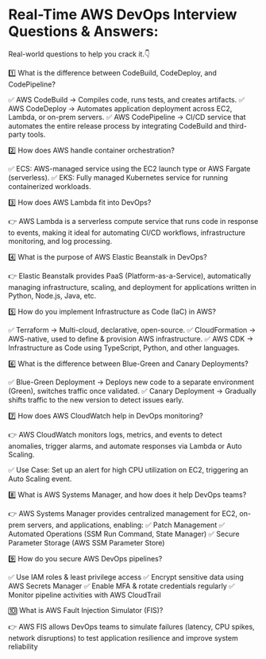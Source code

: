 # Real-Time AWS DevOps Interview Questions & Answers: 

Real-world questions to help you crack it.👇

1️⃣ What is the difference between CodeBuild, CodeDeploy, and CodePipeline?

✅ AWS CodeBuild → Compiles code, runs tests, and creates artifacts.
✅ AWS CodeDeploy → Automates application deployment across EC2, Lambda, or on-prem servers.
✅ AWS CodePipeline → CI/CD service that automates the entire release process by integrating CodeBuild and third-party tools.

2️⃣ How does AWS handle container orchestration?

✅ ECS: AWS-managed service using the EC2 launch type or AWS Fargate (serverless).
✅ EKS: Fully managed Kubernetes service for running containerized workloads.

3️⃣ How does AWS Lambda fit into DevOps?

👉 AWS Lambda is a serverless compute service that runs code in response to events, making it ideal for automating CI/CD workflows, infrastructure monitoring, and log processing.

4️⃣ What is the purpose of AWS Elastic Beanstalk in DevOps?

👉 Elastic Beanstalk provides PaaS (Platform-as-a-Service), automatically managing infrastructure, scaling, and deployment for applications written in Python, Node.js, Java, etc.

5️⃣ How do you implement Infrastructure as Code (IaC) in AWS?

✅ Terraform → Multi-cloud, declarative, open-source.
✅ CloudFormation → AWS-native, used to define & provision AWS infrastructure.
✅ AWS CDK → Infrastructure as Code using TypeScript, Python, and other languages.

6️⃣ What is the difference between Blue-Green and Canary Deployments?

✅ Blue-Green Deployment → Deploys new code to a separate environment (Green), switches traffic once validated.
✅ Canary Deployment → Gradually shifts traffic to the new version to detect issues early.

7️⃣ How does AWS CloudWatch help in DevOps monitoring?

👉 AWS CloudWatch monitors logs, metrics, and events to detect anomalies, trigger alarms, and automate responses via Lambda or Auto Scaling.

✅ Use Case: Set up an alert for high CPU utilization on EC2, triggering an Auto Scaling event.

8️⃣ What is AWS Systems Manager, and how does it help DevOps teams?

👉 AWS Systems Manager provides centralized management for EC2, on-prem servers, and applications, enabling:
✅ Patch Management
✅ Automated Operations (SSM Run Command, State Manager)
✅ Secure Parameter Storage (AWS SSM Parameter Store)

9️⃣ How do you secure AWS DevOps pipelines?

✅ Use IAM roles & least privilege access
✅ Encrypt sensitive data using AWS Secrets Manager
✅ Enable MFA & rotate credentials regularly
✅ Monitor pipeline activities with AWS CloudTrail

🔟 What is AWS Fault Injection Simulator (FIS)?

👉 AWS FIS allows DevOps teams to simulate failures 
(latency, CPU spikes, network disruptions) to test application resilience and improve system reliability
